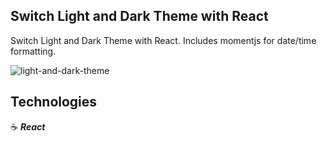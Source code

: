 ## Switch Light and Dark Theme with React

Switch Light and Dark Theme with React. Includes momentjs for date/time formatting.

![light-and-dark-theme](https://user-images.githubusercontent.com/43181662/163844242-dbb57c9e-42ab-46f7-afde-5baab939d88f.png)

## Technologies

:coffee: **_React_**
